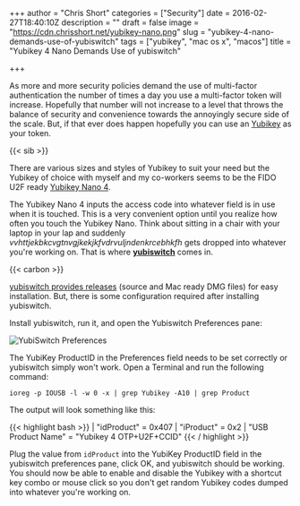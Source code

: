 +++
author = "Chris Short"
categories = ["Security"]
date = 2016-02-27T18:40:10Z
description = ""
draft = false
image = "https://cdn.chrisshort.net/yubikey-nano.png"
slug = "yubikey-4-nano-demands-use-of-yubiswitch"
tags = ["yubikey", "mac os x", "macos"]
title = "Yubikey 4 Nano Demands Use of yubiswitch"

+++

As more and more security policies demand the use of multi-factor authentication the number of times a day you use a multi-factor token will increase. Hopefully that number will not increase to a level that throws the balance of security and convenience towards the annoyingly secure side of the scale. But, if that ever does happen hopefully you can use an [Yubikey](https://www.yubico.com/) as your token.

{{< sib >}}

There are various sizes and styles of Yubikey to suit your need but the Yubikey of choice with myself and my co-workers seems to be the FIDO U2F ready [Yubikey Nano 4](https://www.yubico.com/products/yubikey-hardware/yubikey4/).

The Yubikey Nano 4 inputs the access code into whatever field is in use when it is touched. This is a very convenient option until you realize how often you touch the Yubikey Nano. Think about sitting in a chair with your laptop in your lap and suddenly *vvhttjekbkcvgtnvgjkekjkfvdrvuljndenkrcebhkfh* gets dropped into whatever you're working on. That is where [**yubiswitch**](https://github.com/pallotron/yubiswitch) comes in.

{{< carbon >}}

[yubiswitch provides releases](https://github.com/pallotron/yubiswitch/releases/) (source and Mac ready DMG files) for easy installation. But, there is some configuration required after installing yubiswitch.

Install yubiswitch, run it, and open the Yubiswitch Preferences pane:

![YubiSwitch Preferences](https://cdn.chrisshort.net/YubiSwitch_Preferences.png)

The YubiKey ProductID in the Preferences field needs to be set correctly or yubiswitch simply won't work. Open a Terminal and run the following command:

`ioreg -p IOUSB -l -w 0 -x | grep Yubikey -A10 | grep Product`

The output will look something like this:

{{< highlight bash >}}
|     "idProduct" = 0x407
|     "iProduct" = 0x2
|     "USB Product Name" = "Yubikey 4 OTP+U2F+CCID"
{{< / highlight >}}

Plug the value from `idProduct` into the YubiKey ProductID field in the yubiswitch preferences pane, click OK, and yubiswitch should be working. You should now be able to enable and disable the Yubikey with a shortcut key combo or mouse click so you don't get random Yubikey codes dumped into whatever you're working on.
